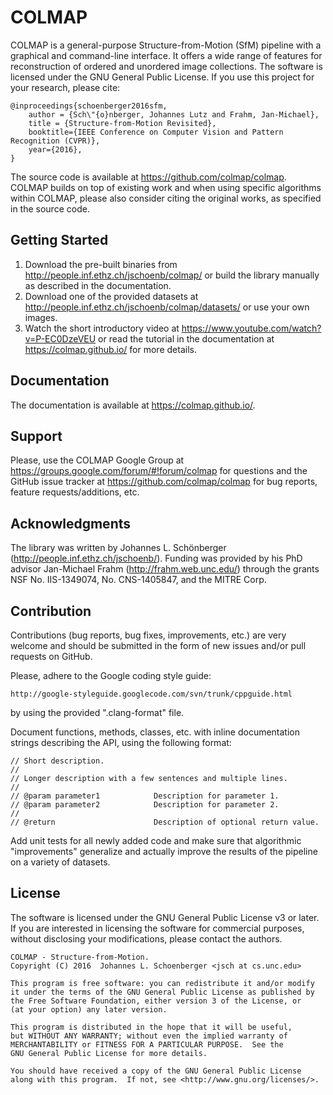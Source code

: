 COLMAP
======

COLMAP is a general-purpose Structure-from-Motion (SfM) pipeline with a
graphical and command-line interface. It offers a wide range of features for
reconstruction of ordered and unordered image collections. The software is
licensed under the GNU General Public License. If you use this project for your
research, please cite:

    @inproceedings{schoenberger2016sfm,
        author = {Sch\"{o}nberger, Johannes Lutz and Frahm, Jan-Michael},
        title = {Structure-from-Motion Revisited},
        booktitle={IEEE Conference on Computer Vision and Pattern Recognition (CVPR)},
        year={2016},
    }

The source code is available at https://github.com/colmap/colmap. COLMAP builds
on top of existing work and when using specific algorithms within COLMAP, please
also consider citing the original works, as specified in the source code.


Getting Started
---------------

1. Download the pre-built binaries from
   http://people.inf.ethz.ch/jschoenb/colmap/ or build the library manually as
   described in the documentation.
2. Download one of the provided datasets at
   http://people.inf.ethz.ch/jschoenb/colmap/datasets/ or use your own images.
3. Watch the short introductory video at
   https://www.youtube.com/watch?v=P-EC0DzeVEU or read the tutorial
   in the documentation at https://colmap.github.io/ for more details.


Documentation
-------------

The documentation is available at https://colmap.github.io/.


Support
-------

Please, use the COLMAP Google Group at
https://groups.google.com/forum/#!forum/colmap for questions and the GitHub
issue tracker at https://github.com/colmap/colmap for bug reports, feature
requests/additions, etc.


Acknowledgments
---------------

The library was written by Johannes L. Schönberger
(http://people.inf.ethz.ch/jschoenb/). Funding was provided by his PhD advisor
Jan-Michael Frahm (http://frahm.web.unc.edu/) through the grants NSF No.
IIS-1349074, No. CNS-1405847, and the MITRE Corp.


Contribution
------------

Contributions (bug reports, bug fixes, improvements, etc.) are very welcome and
should be submitted in the form of new issues and/or pull requests on GitHub.

Please, adhere to the Google coding style guide:

    http://google-styleguide.googlecode.com/svn/trunk/cppguide.html

by using the provided ".clang-format" file.

Document functions, methods, classes, etc. with inline documentation strings
describing the API, using the following format:

    // Short description.
    //
    // Longer description with a few sentences and multiple lines.
    //
    // @param parameter1            Description for parameter 1.
    // @param parameter2            Description for parameter 2.
    //
    // @return                      Description of optional return value.

Add unit tests for all newly added code and make sure that algorithmic
"improvements" generalize and actually improve the results of the pipeline on a
variety of datasets.


License
-------

The software is licensed under the GNU General Public License v3 or later. If
you are interested in licensing the software for commercial purposes, without
disclosing your modifications, please contact the authors.

    COLMAP - Structure-from-Motion.
    Copyright (C) 2016  Johannes L. Schoenberger <jsch at cs.unc.edu>

    This program is free software: you can redistribute it and/or modify
    it under the terms of the GNU General Public License as published by
    the Free Software Foundation, either version 3 of the License, or
    (at your option) any later version.

    This program is distributed in the hope that it will be useful,
    but WITHOUT ANY WARRANTY; without even the implied warranty of
    MERCHANTABILITY or FITNESS FOR A PARTICULAR PURPOSE.  See the
    GNU General Public License for more details.

    You should have received a copy of the GNU General Public License
    along with this program.  If not, see <http://www.gnu.org/licenses/>.
